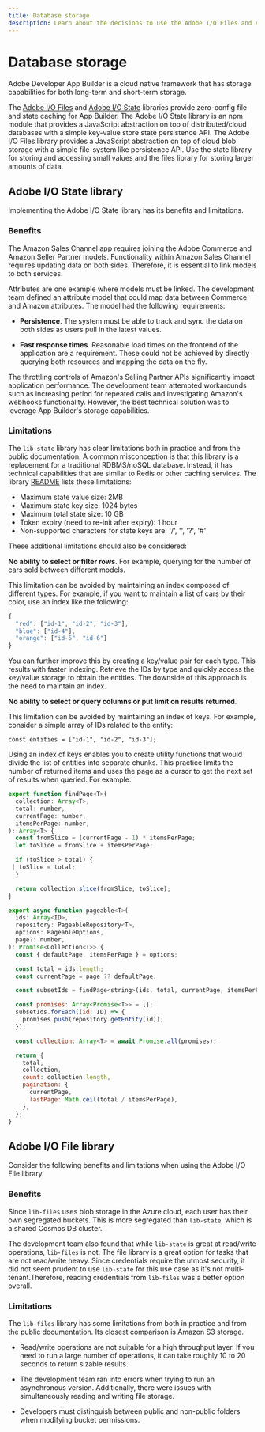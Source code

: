 ```yaml
---
title: Database storage
description: Learn about the decisions to use the Adobe I/O Files and Adobe I/O State libraries to store data.
---
```


# Database storage

Adobe Developer App Builder is a cloud native framework that has storage capabilities for both long-term and short-term storage.

The [Adobe I/O Files](https://github.com/adobe/aio-lib-files) and [Adobe I/O State](https://github.com/adobe/aio-lib-state) libraries provide zero-config file and state caching for App Builder. The Adobe I/O State library is an npm module that provides a JavaScript abstraction on top of distributed/cloud databases with a simple key-value store state persistence API. The Adobe I/O Files library provides a JavaScript abstraction on top of cloud blob storage with a simple file-system like persistence API. Use the state library for storing and accessing small values and the files library for storing larger amounts of data.

## Adobe I/O State library

Implementing the Adobe I/O State library has its benefits and limitations.

### Benefits

The Amazon Sales Channel app requires joining the Adobe Commerce and Amazon Seller Partner models. Functionality within Amazon Sales Channel requires updating data on both sides. Therefore, it is essential to link models to both services.

Attributes are one example where models must be linked. The development team defined an attribute model that could map data between Commerce and Amazon attributes. The model had the following requirements:

* **Persistence**. The system must be able to track and sync the data on both sides as users pull in the latest values.

* **Fast response times**. Reasonable load times on the frontend of the application are a requirement. These could not be achieved by directly querying both resources and mapping the data on the fly.

The throttling controls of Amazon's Selling Partner APIs significantly impact application performance. The development team attempted workarounds such as increasing period for repeated calls and investigating Amazon's webhooks functionality. However, the best technical solution was to leverage App Builder's storage capabilities.

### Limitations

The `lib-state` library has clear limitations both in practice and from the public documentation. A common misconception is that this library is a replacement for a traditional RDBMS/noSQL database. Instead, it has technical capabilities that are similar to Redis or other caching services. The library [README](https://github.com/adobe/aio-lib-state) lists these limitations:

* Maximum state value size: 2MB
* Maximum state key size: 1024 bytes
* Maximum total state size: 10 GB
* Token expiry (need to re-init after expiry): 1 hour
* Non-supported characters for state keys are: '/', '\', '?', '#'

These additional limitations should also be considered:

**No ability to select or filter rows**. For example, querying for the number of cars sold between different models.

This limitation can be avoided by maintaining an index composed of different types. For example, if you want to maintain a list of cars by their color, use an index like the following:

```js
{
  "red": ["id-1", "id-2", "id-3"],
  "blue": ["id-4"],
  "orange": ["id-5", "id-6"]
}
```

You can further improve this by creating a key/value pair for each type. This results with faster indexing. Retrieve the IDs by type and quickly access the key/value storage to obtain the entities. The downside of this approach is the need to maintain an index.

**No ability to select or query columns or put limit on results returned**.

This limitation can be avoided by maintaining an index of keys. For example, consider a simple array of IDs related to the entity:

`const entities = ["id-1", "id-2", "id-3"];`

Using an index of keys enables you to create utility functions that would divide the list of entities into separate chunks. This practice limits the number of returned items and uses the page as a cursor to get the next set of results when queried. For example:

```js
export function findPage<T>(
  collection: Array<T>,
  total: number,
  currentPage: number,
  itemsPerPage: number,
): Array<T> {
  const fromSlice = (currentPage - 1) * itemsPerPage;
  let toSlice = fromSlice + itemsPerPage;

  if (toSlice > total) {
 | toSlice = total;
  }

  return collection.slice(fromSlice, toSlice);
}

export async function pageable<T>(
  ids: Array<ID>,
  repository: PageableRepository<T>,
  options: PageableOptions,
  page?: number,
): Promise<Collection<T>> {
  const { defaultPage, itemsPerPage } = options;

  const total = ids.length;
  const currentPage = page ?? defaultPage;

  const subsetIds = findPage<string>(ids, total, currentPage, itemsPerPage);

  const promises: Array<Promise<T>> = [];
  subsetIds.forEach((id: ID) => {
    promises.push(repository.getEntity(id));
  });

  const collection: Array<T> = await Promise.all(promises);

  return {
    total,
    collection,
    count: collection.length,
    pagination: {
      currentPage,
      lastPage: Math.ceil(total / itemsPerPage),
    },
  };
}
```

## Adobe I/O File library

Consider the following benefits and limitations when using the Adobe I/O File library.

### Benefits

Since `lib-files` uses blob storage in the Azure cloud, each user has their own segregated buckets. This is more segregated than `lib-state`, which is a shared Cosmos DB cluster.

The development team also found that while `lib-state` is great at read/write operations, `lib-files` is not. The file library is a great option for tasks that are not read/write heavy. Since credentials require the utmost security, it did not seem prudent to use `lib-state` for this use case as it's not multi-tenant.Therefore, reading credentials from `lib-files` was a better option overall.

### Limitations

The `lib-files` library has some limitations from both in practice and from the public documentation. Its closest comparison is Amazon S3 storage.

* Read/write operations are not suitable for a high throughput layer. If you need to run a large number of operations, it can take roughly 10 to 20 seconds to return sizable results.

* The development team ran into errors when trying to run an asynchronous version. Additionally, there were issues with simultaneously reading and writing file storage.

* Developers must distinguish between public and non-public folders when modifying bucket permissions.
